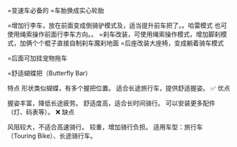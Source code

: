 
=变速车必备的
=车胎换成实心轮胎

=增加行李车，放在前面变成倒骑驴模式及，适当提升前车把了。。哈雷模式
也可使用绳索操作前面行李车方向。。
=刹车改装，可使用绳索操作模式，增加脚刹模式，加俩个个棍子直接自制刹车魔刹地面
=后座改装大座椅，变成躺着骑车模式

=后面可加挂宠物拖车


=舒适蝴蝶把（Butterfly Bar）


特点
形状类似蝴蝶，有多个握把位置。
适合长途旅行车，提供舒适握姿。
✅ 优点

握姿丰富，降低长途疲劳。
舒适度高，适合长时间骑行。
可以安装更多配件（灯、码表等）。
❌ 缺点

风阻较大，不适合高速骑行。
较重，增加骑行负担。
适用车型：旅行车（Touring Bike）、长途骑行车。